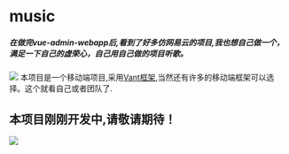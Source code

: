 # music

##### 在做完vue-admin-webapp后,看到了好多仿网易云的项目,我也想自己做一个，满足一下自己的虚荣心，自己用自己做的项目听歌。

![](https://blog-1259178461.cos.ap-chengdu.myqcloud.com/vue-music/pkq.png)
本项目是一个移动端项目,采用[Vant框架](https://youzan.github.io/vant/#/zh-CN/intro),当然还有许多的移动端框架可以选择。这个就看自己或者团队了.

## **本项目刚刚开发中,请敬请期待！**
![](https://blog-1259178461.cos.ap-chengdu.myqcloud.com/vue-music/pkq.jpeg)